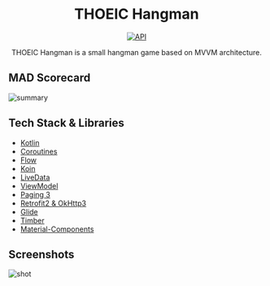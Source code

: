 <h1 align="center">THOEIC Hangman</h1>

<p align="center">
  <a href="https://android-arsenal.com/api?level=23"><img alt="API" src="https://img.shields.io/badge/API-23%2B-brightgreen.svg?style=flat"/></a>
</p>

<p align="center">
  THOEIC Hangman is a small hangman game based on MVVM architecture.
</p>

## MAD Scorecard
<img alt="summary" src="https://raw.githubusercontent.com/parzival48/ThoeicHangman/main/preview/summary.png">

## Tech Stack & Libraries
- [Kotlin](https://kotlinlang.org/)
- [Coroutines](https://github.com/Kotlin/kotlinx.coroutines) 
- [Flow](https://kotlin.github.io/kotlinx.coroutines/kotlinx-coroutines-core/kotlinx.coroutines.flow/)
- [Koin](https://insert-koin.io/)
- [LiveData](https://developer.android.com/topic/libraries/architecture/livedata)
- [ViewModel](https://developer.android.com/topic/libraries/architecture/viewmodel)
- [Paging 3](https://developer.android.com/topic/libraries/architecture/paging/v3-overview)
- [Retrofit2 & OkHttp3](https://github.com/square/retrofit)
- [Glide](https://github.com/bumptech/glide)
- [Timber](https://github.com/JakeWharton/timber)
- [Material-Components](https://github.com/material-components/material-components-android)

## Screenshots
<img alt="shot" src="https://raw.githubusercontent.com/parzival48/ThoeicHangman/main/preview/thoeic_3screen.png">
